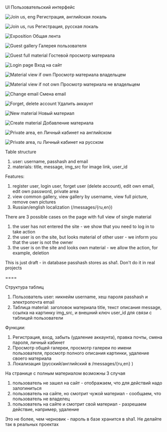 UI Пользовательский интерфейс

![Join us, eng Регистрация, английская локаль](https://www.dropbox.com/s/o51w79ctwek25q0/user_join_us_en.png?raw=1 "")

![Join us, rus Регистрация, русская локаль](https://www.dropbox.com/s/o51w79ctwek25q0/user_join_us_en.png?raw=1 "")

![Exposition Общая лента](https://www.dropbox.com/s/qogsqy49jw1szvb/material_exposition.png?raw=1 "")

![Guest gallery Галерея пользователя](https://www.dropbox.com/s/in8iimtl4afe5ya/material_gallery_guest.png?raw=1 "")

![Guest full material Гостевой просмотр материала](https://www.dropbox.com/s/25exomprbygyqae/material_guest_view.png?raw=1 "")

![Login page Вход на сайт](https://www.dropbox.com/s/bfg0b3gbsw1jrqc/material_login_page.png?raw=1 "")

![Material view if own Просмотр материала владельцем](https://www.dropbox.com/s/qdqmleansrwzhwi/material_view_if_own.png?raw=1 "")

![Material view if not own Просмотр материала не владельцем](https://www.dropbox.com/s/7mcrju1k3t6em9f/material_user_not_owned.png?raw=1 "")

![Change email Смена email](https://www.dropbox.com/s/ficy3dl286w0ggo/user_change_email.png?raw=1 "")

![Forget, delete account Удалить аккаунт](https://www.dropbox.com/s/sn3peba0ileqju9/user_forget_account.png?raw=1 "")

![New material Новый материал](https://www.dropbox.com/s/njylolgp9907qf9/user_newmaterial_en.png?raw=1 "")

![Create material Добавление материала](https://www.dropbox.com/s/nm8fecy53kwap4d/user_post_to_site.png?raw=1 "")

![Private area, en Личный кабинет на английском](https://www.dropbox.com/s/vxu7s1ch7rlidkx/user_private_area_en.png?raw=1 "")

![Private area, ru Личный кабинет на русском](https://www.dropbox.com/s/macyvthhgpgjkea/user_private_area_ru.png?raw=1 "")

Table structure 

1. user: username, passhash and email
2. materials: title, message, img_src for image link, user_id

Features:

1. register user, login user, forget user (delete account), edit own email, edit own password, private area
2. view common gallery, view gallery by username, view full picture, remove own pictures
3. Russian/english localization (/messages/{ru,en})

There are 3 possible cases on the page with full view of single material
1. the user has not entered the site - we show that you need to log in to take action
2. the user is on the site, but looks material of other user - we inform you that the user is not the owner
3. the user is on the site and looks own material - we allow the action, for example, deletion

This is just draft - in database passhash stores as sha1. Don't do it in real projects


====

Структура таблиц

1. Пользователь user: никнейм username, хеш пароля passhash и электропочта email
2. Таблица material: заголовок материала title, текст описания message, ссылка на картинку img_src,
и внешний ключ user_id для связи с таблицей пользователи

Функции:

1. Регистрация, вход, забыть (удаление аккаунта), правка почты, смена пароля, личный кабинет
2. Просмотр общей галереи, просмотр галереи по имени пользователя, просмотр полного описания картинки, удаление
своего материала
4. Локализация (русский/английский в /messages/{ru,en} )

На странице с полным материалом возможны 3 случая
1. пользователь не зашел на сайт - отображаем, что для действий надо залогиниться
2. пользователь на сайте, но смотрит чужой материал - сообщаем, что пользователь не владелец
3. пользователь на сайте и смотрит свой материал - разрешаем действие, например, удаление

Это не более, чем черновик - пароль в базе хранится в sha1. Не делайте так в реальных проектах
